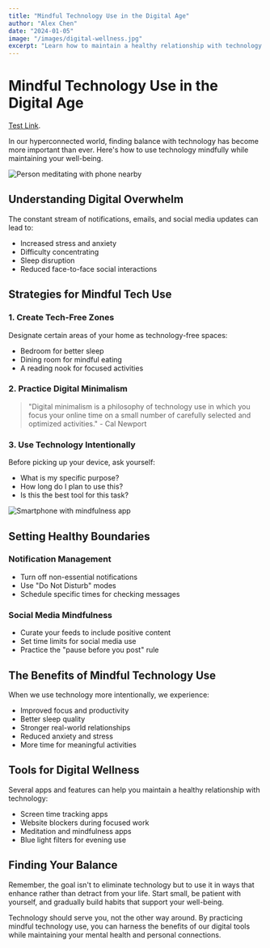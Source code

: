 ```yaml
---
title: "Mindful Technology Use in the Digital Age"
author: "Alex Chen"
date: "2024-01-05"
image: "/images/digital-wellness.jpg"
excerpt: "Learn how to maintain a healthy relationship with technology while staying connected in our digital world."
---
```


# Mindful Technology Use in the Digital Age

[Test Link](https://www.google.com).

In our hyperconnected world, finding balance with technology has become more important than ever. Here's how to use technology mindfully while maintaining your well-being.

![Person meditating with phone nearby](/images/digital-meditation.jpg)

## Understanding Digital Overwhelm

The constant stream of notifications, emails, and social media updates can lead to:
- Increased stress and anxiety
- Difficulty concentrating
- Sleep disruption
- Reduced face-to-face social interactions

## Strategies for Mindful Tech Use

### 1. Create Tech-Free Zones

Designate certain areas of your home as technology-free spaces:
- Bedroom for better sleep
- Dining room for mindful eating
- A reading nook for focused activities

### 2. Practice Digital Minimalism

> "Digital minimalism is a philosophy of technology use in which you focus your online time on a small number of carefully selected and optimized activities." - Cal Newport

### 3. Use Technology Intentionally

Before picking up your device, ask yourself:
- What is my specific purpose?
- How long do I plan to use this?
- Is this the best tool for this task?

![Smartphone with mindfulness app](/images/mindfulness-app.jpg)

## Setting Healthy Boundaries

### Notification Management
- Turn off non-essential notifications
- Use "Do Not Disturb" modes
- Schedule specific times for checking messages

### Social Media Mindfulness
- Curate your feeds to include positive content
- Set time limits for social media use
- Practice the "pause before you post" rule

## The Benefits of Mindful Technology Use

When we use technology more intentionally, we experience:
- Improved focus and productivity
- Better sleep quality
- Stronger real-world relationships
- Reduced anxiety and stress
- More time for meaningful activities

## Tools for Digital Wellness

Several apps and features can help you maintain a healthy relationship with technology:
- Screen time tracking apps
- Website blockers during focused work
- Meditation and mindfulness apps
- Blue light filters for evening use

## Finding Your Balance

Remember, the goal isn't to eliminate technology but to use it in ways that enhance rather than detract from your life. Start small, be patient with yourself, and gradually build habits that support your well-being.

Technology should serve you, not the other way around. By practicing mindful technology use, you can harness the benefits of our digital tools while maintaining your mental health and personal connections.

